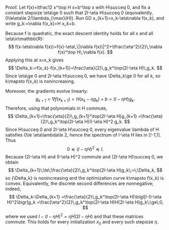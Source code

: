 Proof. Let f(x)=\tfrac12 x^\top H x+b^\top x with H\succeq 0, and fix a constant stepsize \eta\ge 0 such that 2I-\eta H\succeq 0 (equivalently, 0\le\eta\le 2/\lambda_{\max}(H)). Run GD x_{k+1}=x_k-\eta\nabla f(x_k), and write g_k:=\nabla f(x_k)=H x_k+b.

Because f is quadratic, the exact descent identity holds for all x and all \eta\in\mathbb{R}:
$$
 f(x-\eta\nabla f(x))=f(x)-\eta\,\|\nabla f(x)\|^2+\tfrac{\eta^2}{2}\,\nabla f(x)^\top H\,\nabla f(x).
$$
Applying this at x=x_k gives
$$
\Delta_k:=f(x_k)-f(x_{k+1})=\frac{\eta}{2}\,g_k^\top(2I-\eta H)\,g_k.
$$
Since \eta\ge 0 and 2I-\eta H\succeq 0, we have \Delta_k\ge 0 for all k, so k\mapsto f(x_k) is nonincreasing.

Moreover, the gradients evolve linearly:
$$
 g_{k+1}=\nabla f(x_{k+1})=H(x_k-\eta g_k)+b=(I-\eta H)g_k.
$$
Therefore, using that polynomials in H commute,
$$
\Delta_{k+1}=\frac{\eta}{2}\,g_{k+1}^\top(2I-\eta H)g_{k+1}
=\frac{\eta}{2}\,g_k^\top(2I-\eta H)(I-\eta H)^2 g_k.
$$
Since H\succeq 0 and 2I-\eta H\succeq 0, every eigenvalue \lambda of H satisfies 0\le \eta\lambda\le 2, hence the spectrum of I-\eta H lies in [\!-1,1]. Thus
$$
0\preceq (I-\eta H)^2\preceq I.
$$
Because (2I-\eta H) and (I-\eta H)^2 commute and (2I-\eta H)\succeq 0, we obtain
$$
\Delta_{k+1}\;\le\;\frac{\eta}{2}\,g_k^\top(2I-\eta H)g_k\;=\;\Delta_k,
$$
so {\Delta_k} is nonincreasing and the optimization curve k\mapsto f(x_k) is convex. Equivalently, the discrete second differences are nonnegative; indeed,
$$
\Delta_k-\Delta_{k+1}
=\frac{\eta}{2}\,g_k^\top(2I-\eta H)\bigl[I-(I-\eta H)^2\bigr]g_k
=\frac{\eta^2}{2}\,g_k^\top(2I-\eta H)H(2I-\eta H)g_k\;\ge\;0,
$$
where we used $I-(I-\eta H)^2=\eta H(2I-\eta H)$ and that these matrices commute. This holds for every initialization $x_0$ and every such stepsize $\eta$.